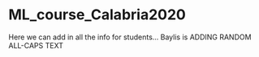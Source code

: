 # ML_course_Calabria2020
Here we can add in all the info for students...
Baylis is ADDING RANDOM ALL-CAPS TEXT
